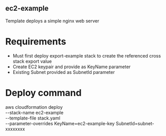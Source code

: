 ## ec2-example

Template deploys a simple nginx web server

# Requirements

- Must first deploy export-example stack to create the referenced cross stack export value
- Create EC2 keypair and provide as KeyName parameter
- Existing Subnet provided as SubnetId parameter

# Deploy command

aws cloudformation deploy \
--stack-name ec2-example \
--template-file stack.yaml \
--parameter-overrides KeyName=ec2-example-key SubnetId=subnet-xxxxxxxx
